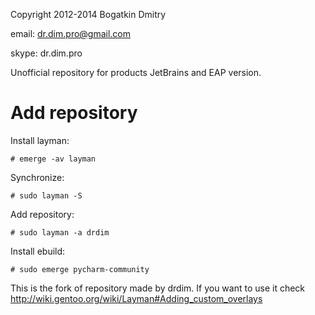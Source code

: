 Copyright 2012-2014 Bogatkin Dmitry

email: dr.dim.pro@gmail.com

skype: dr.dim.pro


Unofficial repository for products JetBrains and EAP version. 


Add repository
==============

Install layman:

    # emerge -av layman

Synchronize:

    # sudo layman -S

Add repository:

    # sudo layman -a drdim

Install ebuild:
    
    # sudo emerge pycharm-community

This is the fork of repository made by drdim. If you want to use it check http://wiki.gentoo.org/wiki/Layman#Adding_custom_overlays
